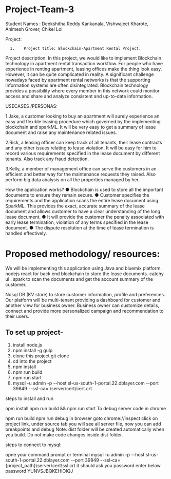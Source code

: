 # Project-Team-3

Student Names : 
                Deekshitha Reddy Kankanala,
                Vishwajeet Kharote,
                Animesh Grover,
                Chikei Loi
               
                
               

Project:


      1.	Project​ ​title​: Blockchain-Apartment Rental Project.

Project description:​ In this project, we would like to implement Blockchain technology in apartment rental transaction workflow. For people who have experience in renting apartment, leasing offices make the thing look easy. However, it can be quite complicated in reality. A significant challenge nowadays faced by apartment rental networks is that the supporting information systems are often disintegrated. Blockchain technology provides a possibility where every member in this network could monitor access and share and analyze consistent and up-to-date information.

USECASES /PERSONAS:

1.Jake, a customer looking to buy an apartment will surely experience an easy and
flexible leasing procedure which governed by the implementing blockchain and
sparkML. It will be very easy to get a summary of lease document and raise any
maintenance related issues.

2.Rick, a leasing officer can keep track of all tenants, their lease contracts and any other
issues relating to lease violation. It will be easy for him to record various requirements
specified in the lease document by different tenants. Also track any fraud detection.

3.Kelly, a member of management office can serve the customers in an efficient and
better way for the maintenance requests they raised. Also perform big data analysis on
all the properties managed by her.

How the application works?
● Blockchain is used to store all the important documents to ensure they remain
secure.
● Customer specifies the requirements and the application scans the entire lease
document using SparkML. This provides the exact, accurate summary of the
lease document and allows customer to have a clear understanding of the long
lease document.
● It will provide the customer the penalty associated with early lease termination,
violation of any terms specified in the lease document.
● The dispute resolution at the time of lease termination is handled effectively.

# Proposed​ ​methodology/ ​ ​resources: 
We will be implementing this application using Java and bluemix platform.
nodejs react for back end
blockchain to store the lease documents.
catchy ui .
spark to scan the documents and get the account summary of the customer.

Nosql DB (KV store) to store customer information, profile and preferences.
Our platform will be multi-tenant providing a dashboard for customer and another
view for business owner. Business owner can customize details, connect and
provide more personalized campaign and recommendation to their users.







To set up project-
--------------
1) install node.js
2) npm install -g gulp
3) clone this project git clone
4) cd into the project
5) npm install
6) npm run build 
7) npm run start
8) mysql -u admin -p --host sl-us-south-1-portal.22.dblayer.com --port 39849 --ssl-ca=./server/cert/cert.crt


steps to install and run

npm install
npm run build && npm run start
To debug server code in chrome

npm run build
npm run debug
in browser goto chrome://inspect
click on project link, under source tab you will see all server file, now you can add breakpoints and debug
Note: dist folder will be created automatically when you build. Do not make code changes inside dist folder.

steps to connect to mysql:

opne your command prompt or terminal
mysql -u admin -p --host sl-us-south-1-portal.22.dblayer.com --port 39849 --ssl-ca={project_path}\server\cert\ssl.crt
it should ask you password enter below password YUNVSJBQKEHIOIQJ
